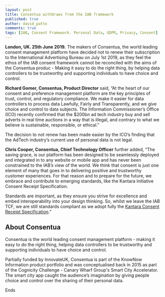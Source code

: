 ```yaml
---
layout: post
title: Consentua withdraws from the IAB framework
published: true
author: david_patto
comments: true
tags: [IAB, Consent Framework. Personal Data, GDPR, Privacy, Consent]
---
```


<strong>London, UK.  25th June 2019.</strong> The makers of Consentua, the world leading consent management platform have decided not to renew their subscription to the International Advertising Bureau on July 1st 2019, as they feel the ethos of the IAB consent framework cannot be reconciled with the aims of the Consentua produc - Making it easy to do the right thing, by helping data controllers to be trustworthy and supporting individuals to have choice and control.

<strong>Richard Gomer, Consentua, Product Director</strong> said, “At the heart of our consent and preference management platform are the key principles of trust, control, and regulatory compliance. We make it easier for data controllers to process data Lawfully, Fairly and Transparently, and we give choice and control to data subjects.  The Information Commissioner’s Office (ICO) recently confirmed that the $200bn ad tech industry buy and sell adverts in real time auctions in a way that is illegal, and contrary to what we believe is sustainable, responsible, or ethical.”

The decision to not renew has been made easier by the ICO’s finding that the AdTech industry’s current use of personal data is not legal.

<strong>Chris Cooper, Consentua, Chief Technology Officer</strong> further added, “The saving grace, is our platform has been designed to be seamlessly deployed and integrated in to any website or mobile app and has never been constrained to the IAB’s view of the world. We think that consent is just one element of many that goes in to delivering positive and trustworthy customer experiences. For that reason and to prepare for the future, we embrace and contribute to emerging standards, like the Kantara Initiative Consent Receipt Specification.  

Standards are important, as they ensure you strive for excellence and embed interoperability into your design thinking. So, whilst we leave the IAB TCF, we are still standards compliant as we adopt fully the <a href="https://kantarainitiative.org/confluence/display/infosharing/Consent+Receipt+Specification">Kantara Consent Receipt Specification</a>.”

## About Consentua

Consentua is the world leading consent management platform - making it easy to do the right thing, helping data controllers to be trustworthy and supporting individuals to have choice and control. 

Partially funded by InnovateUK, Consentua is part of the KnowNow Information product portfolio and was conceptualised back in 2015 as part of the Cognicity Challenge - Canary Wharf Group's Smart City Accelerator. The smart city app caught the audience’s imagination by giving people choice and control over the sharing of their personal data.

Ends
